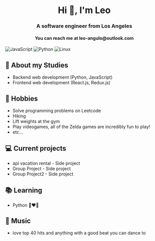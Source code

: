 <h1 align="center">Hi 👋, I'm Leo</h1>

<h3 align="center">A software engineer from Los Angeles</h3>
<h4 align="center">You can reach me at leo-angulo@outlook.com</h4>

![JavaScript](https://img.shields.io/badge/Code-JavaScript-informational?style=flat&logo=javascript&color=F7DF1E)
![Python](https://img.shields.io/badge/Code-Python-informational?style=flat&logo=python&color=3776AB)
![Linux](https://img.shields.io/badge/System-Linux-informational?style=flat&logo=linux&color=FCC624)


## 💬 About my Studies
- Backend web development (Python, JavaScript)
- Frontend web development (React.js, Redux.js)


## 📅 Hobbies
- Solve programming problems on Leetcode
- Hiking
- Lift weights at the gym
- Play videogames, all of the Zelda games are incredibly fun to play! 
- etc...

## 💻 Current projects
- api vacation rental - Side project
- Group Project - Side project
- Group Project2 - Side project

## 📚 Learning
- Python 👩‍❤️‍👨

## 🎵 Music
- love top 40 hits and anything with a good beat you can dance to
